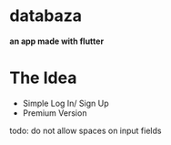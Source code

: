 # databaza

**an app made with flutter**

# The Idea

* Simple Log In/ Sign Up
* Premium Version

todo: do not allow spaces on input fields

